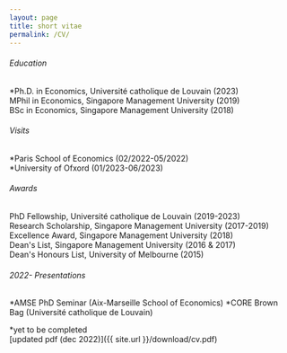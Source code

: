```yaml
---
layout: page
title: short vitae 
permalink: /CV/
---
```


###### Education
*Ph.D. in Economics, Université catholique de Louvain (2023)\
MPhil in Economics, Singapore Management University (2019)\
BSc in Economics, Singapore Management University (2018)

###### Visits
*Paris School of Economics (02/2022-05/2022)\
*University of Ofxord (01/2023-06/2023)

###### Awards
PhD Fellowship, Université catholique de Louvain (2019-2023)\
Research Scholarship, Singapore Management University (2017-2019)\
Excellence Award, Singapore Management University (2018)\
Dean's List, Singapore Management University (2016 & 2017)\
Dean's Honours List, University of Melbourne (2015)

###### 2022- Presentations
*AMSE PhD Seminar (Aix-Marseille School of Economics)
*CORE Brown Bag (Université catholique de Louvain)


*yet to be completed\
[updated pdf (dec 2022)]({{ site.url }}/download/cv.pdf)



